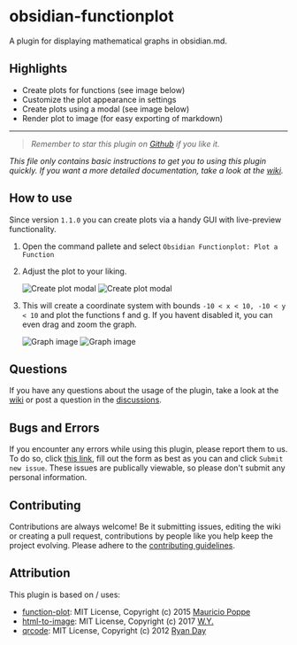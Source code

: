 # obsidian-functionplot

A plugin for displaying mathematical graphs in obsidian.md.

## Highlights

-   Create plots for functions (see image below)
-   Customize the plot appearance in settings
-   Create plots using a modal (see image below)
-   Render plot to image (for easy exporting of markdown)

---

> _Remember to star this plugin on [Github](https://github.com/leonhma/obsidian-functionplot) if you like it._

_This file only contains basic instructions to get you to using this plugin quickly. If you want a more detailed documentation, take a look at the [wiki](https://github.com/leonhma/obsidian-functionplot/wiki)._

## How to use

Since version `1.1.0` you can create plots via a handy GUI with live-preview functionality.

1. Open the command pallete and select `Obsidian Functionplot: Plot a Function`

2. Adjust the plot to your liking.

    ![Create plot modal](./images/create-modal/light.png#gh-light-mode-only)
    ![Create plot modal](./images/create-modal//dark.png#gh-dark-mode-only)

3. This will create a coordinate system with bounds `-10 < x < 10, -10 < y < 10` and plot the functions f and g. If you havent disabled it, you can even drag and zoom the graph.

    ![Graph image](./images/plot/light.png#gh-light-mode-only)
    ![Graph image](./images/plot/dark.png#gh-dark-mode-only)

## Questions

If you have any questions about the usage of the plugin, take a look at the [wiki](https://github.com/leonhma/obsidian-functionplot/wiki) or post a question in the [discussions](https://github.com/leonhma/obsidian-functionplot/discussions).

## Bugs and Errors

If you encounter any errors while using this plugin, please report them to us. To do so, click [this link](https://github.com/leonhma/obsidian-functionplot/issues/new?assignees=leonhma&labels=bug&template=BUG_REPORT.yml), fill out the form as best as you can and click `Submit new issue`. These issues are publically viewable, so please don't submit any personal information.

## Contributing

Contributions are always welcome! Be it submitting issues, editing the wiki or creating a pull request, contributions by people like you help keep the project evolving. Please adhere to the [contributing guidelines](CONTRIBUTING.md).

## Attribution

This plugin is based on / uses:

-   [function-plot](https://github.com/mauriciopoppe/function-plot): MIT License, Copyright (c) 2015 [Mauricio Poppe](https://github.com/mauriciopoppe)
-   [html-to-image](https://github.com/bubkoo/html-to-image): MIT License, Copyright (c) 2017 [W.Y.](https://github.com/bubkoo)
-   [qrcode](https://github.com/soldair/node-qrcode): MIT License, Copyright (c) 2012 [Ryan Day](https://github.com/soldair)
